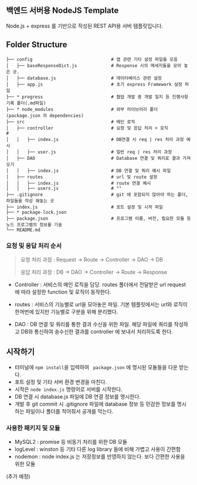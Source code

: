 ## 백엔드 서버용 NodeJS Template
Node.js + express 를 기반으로 작성된 REST API용 서버 템플릿입니다.

## Folder Structure
```
├── config                              # 앱 관련 기타 설정 파일들 모음
│   ├── baseResponseDict.js             # Response 시의 메세지들을 모아 놓은 곳. 
│   ├── database.js                     # 데이터베이스 관련 설정
│   ├── app.js                          # 초기 express Framework 설정 파일
├── * progress                          # 협업 개발 중 개발 일지 등 진행사항 기록 폴더(.md파일)
├── * node_modules                    	# 외부 라이브러리 폴더 (package.json 의 dependencies)
├── src                     			# 메인 로직 
│   ├── controller              		# 요청 및 응답 처리 + 로직                     			# 
│   │   ├── index.js                    # DB연결 시 req | res 처리 과정 예시
│   │   ├── user.js                     # 일반 req | res 처리 과정
│   ├── DAO              		        # Database 연결 및 쿼리로 결과 가져오기
│   │   ├── index.js                    # DB 연결 및 쿼리 예시 파일
│   ├── routes              		    # url 및 route 설정
│   │   ├── index.js                    # route 연결 예시
│   │   ├── users.js                    # ""
├── .gitignore                     		# git 에 포함되지 않아야 하는 폴더, 파일들을 작성 해놓는 곳
├── index.js                            # 포트 설정 및 시작 파일                     		
├── * package-lock.json              	 
├── package.json                        # 프로그램 이름, 버전, 필요한 모듈 등 노드 프로그램의 정보를 기술
└── README.md
```
### 요청 및 응답 처리 순서
> 요청 처리 과정 : Request → Route → Controller → DAO → DB 
>
> 응답 처리 과정 : DB → DAO → Controller → Route → Response

- Controller : 서비스의 메인 로직을 담당. 
  routes 폴더에서 전달받은 url request 에 따라 설정한 function 및 로직이 동작한다. 

- routes : 서비스의 기능별로 url을 모아놓은 파일. 
  기본 템플릿에서는 url와 로직이 한꺼번에 있지만 기능별로 구분을 위해 분리했다.

- DAO : DB 연결 및 쿼리를 통한 결과 수신을 위한 파일. 
  해당 파일에 쿼리를 작성하고 DB와 통신하여 송수신한 결과를 controller 에 보내서 처리하도록 한다.

## 시작하기

- 터미널에 ```npm install```을 입력하여 ``` package.json``` 에 명시된 모듈들을 다운 받는다. 
- 포트 설정 및 기타 서버 환경 변경을 마친다.
- 시작은 ```node index.js``` 명령어로 서버를 시작한다.
- DB 연결 시 database.js 파일에 DB 연결 정보를 명시한다.
- 개발 후 git commit 시 .gitignore 파일에 database 정보 등 민감한 정보를 명시하는 파일이나 폴더를 적어줘서 공개를 막는다.

### 사용한 패키지 및 모듈

- MySQL2 : promise 등 비동기 처리를 위한 DB 모듈
- logLevel : winston 등 기타 다른 log library 들에 비해 가볍고 사용이 간편함
- nodemon : node index.js 는 저장정보를 반영하지 않는다. 보다 간편한 사용을 위한 모듈

 (추가 예정)